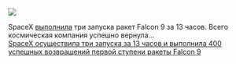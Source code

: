 <!--2025-03-16 06:56:13-->
<div class="yb">
  <div class="rss smaller1 habr"><img src="https://habrastorage.org/webt/20/oc/gy/20ocgyubut1o0m_644zf06c58pa.jpeg" /><p>SpaceX <a href="https://www.space.com/space-exploration/launches-spacecraft/spacex-aces-3rd-launch-in-13-hours-sending-23-starlink-satellites-to-orbit-video" rel="noopener noreferrer nofollow">выполнила</a> три запуска ракет Falcon 9 за 13 часов. Всего космическая компания успешно вернула... <br><a class="light" href="https://habr.com/ru/news/891264/?utm_source=habrahabr&utm_medium=rss&utm_campaign=891264">SpaceX осуществила три запуска за 13 часов и выполнила 400 успешных возвращений первой ступени ракеты Falcon 9</a></div>
</div>
